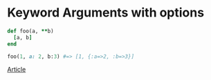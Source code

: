 # Keyword Arguments with options

```ruby
def foo(a, **b)
  [a, b]
end

foo(1, a: 2, b:3) #=> [1, {:a=>2, :b=>3}]
```

[Article](http://brainspec.com/blog/2012/10/08/keyword-arguments-ruby-2-0/)
